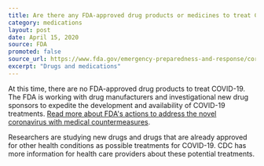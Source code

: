 ```yaml
---
title: Are there any FDA-approved drug products or medicines to treat COVID-19?
category: medications
layout: post
date: April 15, 2020
source: FDA
promoted: false
source_url: https://www.fda.gov/emergency-preparedness-and-response/coronavirus-disease-2019-covid-19/coronavirus-disease-2019-covid-19-frequently-asked-questions
excerpt: "Drugs and medications"
---
```


At this time, there are no FDA-approved drug products to treat COVID-19. The FDA is working with drug manufacturers and investigational new drug sponsors to expedite the development and availability of COVID-19 treatments. [Read more about FDA's actions to address the novel coronavirus with medical countermeasures](https://www.fda.gov/drugs/coronavirus-covid-19-drugs/coronavirus-treatment-acceleration-program-ctap).

Researchers are studying new drugs and drugs that are already approved for other health conditions as possible treatments for COVID-19. CDC has more information for health care providers about these potential treatments.